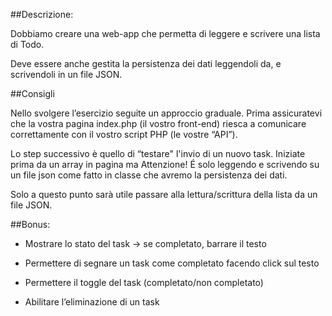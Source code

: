##Descrizione:

Dobbiamo creare una web-app che permetta di leggere e scrivere una lista di Todo.

Deve essere anche gestita la persistenza dei dati leggendoli da, e scrivendoli in un file JSON.

##Consigli

Nello svolgere l’esercizio seguite un approccio graduale. Prima assicuratevi che la vostra pagina index.php (il vostro front-end) riesca a comunicare correttamente con il vostro script PHP (le vostre “API”).

Lo step successivo è quello di “testare" l'invio di un nuovo task. Iniziate prima da un array in pagina ma Attenzione! É solo leggendo e scrivendo su un file json come fatto in classe che avremo la persistenza dei dati.

Solo a questo punto sarà utile passare alla lettura/scrittura della lista da un file JSON.

##Bonus:
- Mostrare lo stato del task → se completato, barrare il testo

- Permettere di segnare un task come completato facendo click sul testo

- Permettere il toggle del task (completato/non completato)

- Abilitare l’eliminazione di un task
